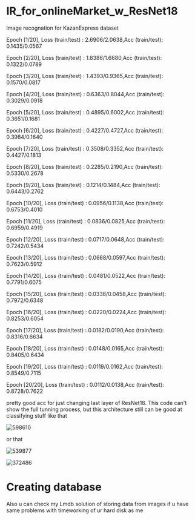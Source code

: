 # IR_for_onlineMarket_w_ResNet18
Image recognation for KazanExpress dataset

Epoch [1/20], Loss (train/test) : 2.6906/2.0638,Acc (train/test): 0.1435/0.0567 

Epoch [2/20], Loss (train/test) : 1.8386/1.6680,Acc (train/test): 0.1322/0.0789

Epoch [3/20], Loss (train/test) : 1.4393/0.9365,Acc (train/test): 0.1570/0.0817

Epoch [4/20], Loss (train/test) : 0.6363/0.8044,Acc (train/test): 0.3029/0.0918

Epoch [5/20], Loss (train/test) : 0.4895/0.6002,Acc (train/test): 0.3651/0.1681

Epoch [6/20], Loss (train/test) : 0.4227/0.4727,Acc (train/test): 0.3984/0.1640

Epoch [7/20], Loss (train/test) : 0.3508/0.3352,Acc (train/test): 0.4427/0.1813

Epoch [8/20], Loss (train/test) : 0.2285/0.2190,Acc (train/test): 0.5330/0.2678

Epoch [9/20], Loss (train/test) : 0.1214/0.1484,Acc (train/test): 0.6443/0.2762

Epoch [10/20], Loss (train/test) : 0.0956/0.1138,Acc (train/test): 0.6753/0.4010

Epoch [11/20], Loss (train/test) : 0.0836/0.0825,Acc (train/test): 0.6959/0.4919

Epoch [12/20], Loss (train/test) : 0.0717/0.0648,Acc (train/test): 0.7242/0.5434

Epoch [13/20], Loss (train/test) : 0.0668/0.0597,Acc (train/test): 0.7623/0.5912

Epoch [14/20], Loss (train/test) : 0.0481/0.0522,Acc (train/test): 0.7791/0.6075

Epoch [15/20], Loss (train/test) : 0.0338/0.0458,Acc (train/test): 0.7972/0.6348

Epoch [16/20], Loss (train/test) : 0.0220/0.0224,Acc (train/test): 0.8253/0.6054

Epoch [17/20], Loss (train/test) : 0.0182/0.0190,Acc (train/test): 0.8316/0.6634

Epoch [18/20], Loss (train/test) : 0.0148/0.0165,Acc (train/test): 0.8405/0.6434

Epoch [19/20], Loss (train/test) : 0.0119/0.0162,Acc (train/test): 0.8549/0.7115

Epoch [20/20], Loss (train/test) : 0.0112/0.0138,Acc (train/test): 0.8728/0.7622

pretty good acc for just changing last layer of ResNet18. This code can't show the full tunning process, but this architecture still can be good at classifying stuff like that

![598610](https://user-images.githubusercontent.com/124432421/236702689-1046c983-4402-436e-af59-3308e541ffef.jpg)

or that

![539877](https://user-images.githubusercontent.com/124432421/236702723-a644bbcf-1894-411b-a491-69e1207df6f6.jpg)

![372486](https://user-images.githubusercontent.com/124432421/236702725-14e9a29a-37ec-45ab-9078-c394e769d747.jpg)

# Creating database
Also u can check my Lmdb solution of storing data from images if u have same problems with timeworking of ur hard disk as me
